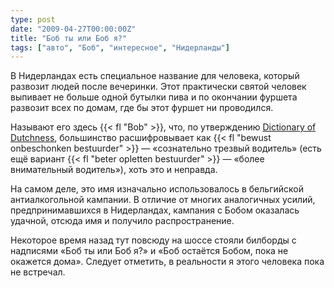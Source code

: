 ```yaml
---
type: post
date: "2009-04-27T00:00:00Z"
title: "Боб ты или Боб я?"
tags: ["авто", "Боб", "интересное", "Нидерланды"]
---
```


В Нидерландах есть специальное название для человека, который развозит людей после вечеринки. Этот практически святой человек выпивает не больше одной бутылки пива и по окончании фуршета развозит всех по домам, где бы этот фуршет ни проводился.

<!--more-->

Называют его здесь {{< fl "Bob" >}}, что, по утверждению [Dictionary of Dutchness](http://www.dutchnews.nl/dictionary/), большинство расшифровывает как {{< fl "bewust onbeschonken bestuurder" >}} — «сознательно трезвый водитель» (есть ещё вариант {{< fl "beter opletten bestuurder" >}} — «более внимательный водитель»), хоть это и неправда.

На самом деле, это имя изначально использовалось в бельгийской антиалкогольной кампании. В отличие от многих аналогичных усилий, предпринимавшихся в Нидерландах, кампания с Бобом оказалась удачной, отсюда имя и получило распространение.

Некоторое время назад тут повсюду на шоссе стояли билборды с надписями «Боб ты или Боб я?» и «Боб остаётся Бобом, пока не окажется дома». Следует отметить, в реальности я этого человека пока не встречал.
